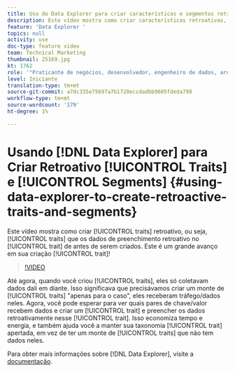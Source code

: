 ```yaml
---
title: Uso do Data Explorer para criar características e segmentos retroativos
description: Este vídeo mostra como criar características retroativas, ou seja, características que preenchem dados retroativamente na característica de antes de sua criação. Este é um grande avanço na sua criação de características!
feature: 'Data Explorer '
topics: null
activity: use
doc-type: feature video
team: Technical Marketing
thumbnail: 25169.jpg
kt: 1762
role: '"Praticante de negócios, desenvolvedor, engenheiro de dados, arquiteto, arquiteto de dados, administrador, líder"'
level: Iniciante
translation-type: tm+mt
source-git-commit: a7dc335e75697a7b1720eccdadbb9605fdeda798
workflow-type: tm+mt
source-wordcount: '179'
ht-degree: 1%

---
```



# Usando [!DNL Data Explorer] para Criar Retroativo [!UICONTROL Traits] e [!UICONTROL Segments] {#using-data-explorer-to-create-retroactive-traits-and-segments}

Este vídeo mostra como criar [!UICONTROL traits] retroativo, ou seja, [!UICONTROL traits] que os dados de preenchimento retroativo no [!UICONTROL trait] de antes de serem criados. Este é um grande avanço em sua criação [!UICONTROL trait]!

>[!VIDEO](https://video.tv.adobe.com/v/25169/?quality=12)

Até agora, quando você criou [!UICONTROL traits], eles só coletavam dados dali em diante. Isso significava que precisávamos criar um monte de [!UICONTROL traits] &quot;apenas para o caso&quot;, eles receberam tráfego/dados neles. Agora, você pode esperar para ver quais pares de chave/valor recebem dados e criar um [!UICONTROL trait] e preencher os dados retroativamente nesse [!UICONTROL trait]. Isso economiza tempo e energia, e também ajuda você a manter sua taxonomia [!UICONTROL trait] apertada, em vez de ter um monte de [!UICONTROL traits] que não tem dados neles.

Para obter mais informações sobre [!DNL Data Explorer], visite a [documentação](https://experiencecloud.adobe.com/resources/help/en_US/aam/data-explorer.html).